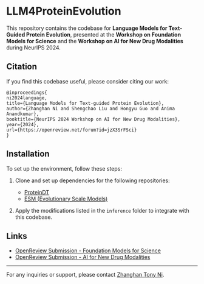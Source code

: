 # LLM4ProteinEvolution

This repository contains the codebase for **Language Models for Text-Guided Protein Evolution**, presented at the **Workshop on Foundation Models for Science** and the **Workshop on AI for New Drug Modalities** during NeurIPS 2024.

## Citation
If you find this codebase useful, please consider citing our work:

```
@inproceedings{
ni2024language,
title={Language Models for Text-guided Protein Evolution},
author={Zhanghan Ni and Shengchao Liu and Hongyu Guo and Anima Anandkumar},
booktitle={NeurIPS 2024 Workshop on AI for New Drug Modalities},
year={2024},
url={https://openreview.net/forum?id=jzX3SrFSci}
}
```

## Installation
To set up the environment, follow these steps:

1. Clone and set up dependencies for the following repositories:
   - [ProteinDT](https://github.com/chao1224/ProteinDT)
   - [ESM (Evolutionary Scale Models)](https://github.com/evolutionaryscale/esm)

2. Apply the modifications listed in the `inference` folder to integrate with this codebase.

## Links
- [OpenReview Submission - Foundation Models for Science](https://openreview.net/forum?id=jzX3SrFSci)
- [OpenReview Submission - AI for New Drug Modalities](https://openreview.net/forum?id=CNla8z0V2p)

---

For any inquiries or support, please contact [Zhanghan Tony Ni](mailto:nit@carleton.edu).
